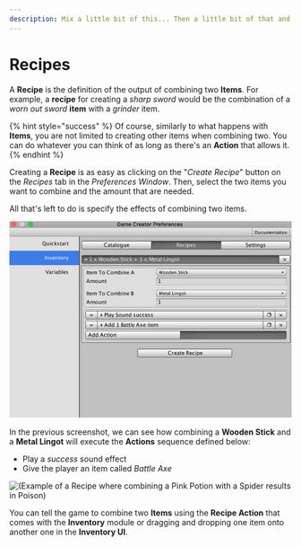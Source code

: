 ```yaml
---
description: Mix a little bit of this... Then a little bit of that and... *Boom!*
---
```


# Recipes

A **Recipe** is the definition of the output of combining two **Items**. For example, a **recipe** for creating a _sharp sword_ would be the combination of a _worn out sword_ **item** with a _grinder_ item.

{% hint style="success" %}
Of course, similarly to what happens with **Items**, you are not limited to creating other items when combining two. You can do whatever you can think of as long as there's an **Action** that allows it.
{% endhint %}

Creating a **Recipe** is as easy as clicking on the "_Create Recipe_" button on the _Recipes_ tab in the _Preferences Window_. Then, select the two items you want to combine and the amount that are needed.

All that's left to do is specify the effects of combining two items.

![\(Example of a Recipe: A Wooden Stick combined with a Metal Lingot becomes a Battle Axe\)](../../.gitbook/assets/inventory-recipes.jpg)

In the previous screenshot, we can see how combining a **Wooden Stick** and a **Metal Lingot** will execute the **Actions** sequence defined below:

* Play a _success_ sound effect
* Give the player an item called _Battle Axe_

![\(Example of a Recipe where combining a Pink Potion with a Spider results in Poison\)](../../.gitbook/assets/recipe-example-gif.gif)

You can tell the game to combine two **Items** using the **Recipe Action** that comes with the **Inventory** module or dragging and dropping one item onto another one in the **Inventory UI**.


